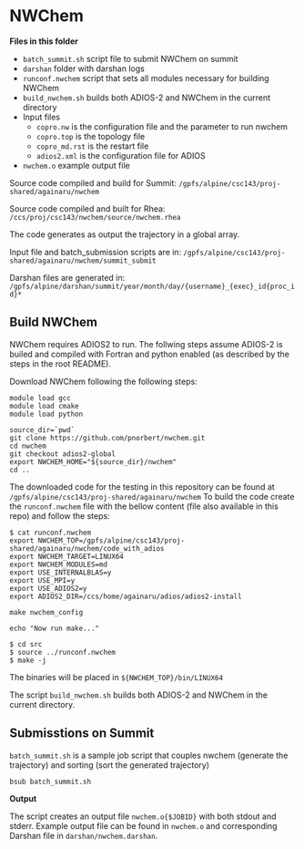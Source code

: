 # NWChem

**Files in this folder**

* `batch_summit.sh` script file to submit NWChem on summit
* `darshan` folder with darshan logs
* `runconf.nwchem` script that sets all modules necessary for building NWChem
* `build_nwchem.sh`  builds both ADIOS-2 and NWChem in the current directory  
* Input files
    * `copro.nw` is the configuration file and the parameter to run nwchem
    * `copro.top` is the topology file
    * `copro_md.rst` is the restart file
    * `adios2.xml` is the configuration file for ADIOS
* `nwchem.o` example output file 

Source code compiled and build for Summit:
`/gpfs/alpine/csc143/proj-shared/againaru/nwchem`

Source code compiled and built for Rhea:
`/ccs/proj/csc143/nwchem/source/nwchem.rhea`

The code generates as output  the trajectory in a global array.

Input file and batch_submission scripts are in:
`/gpfs/alpine/csc143/proj-shared/againaru/nwchem/summit_submit`

Darshan files are generated in:
`/gpfs/alpine/darshan/summit/year/month/day/{username}_{exec}_id{proc_id}*`

## Build NWChem

NWChem requires ADIOS2 to run. The follwing steps assume ADIOS-2 is builed and compiled with Fortran and python enabled (as described by the steps in the root README).

Download NWChem following the following steps:

```
module load gcc
module load cmake
module load python

source_dir=`pwd`
git clone https://github.com/pnorbert/nwchem.git
cd nwchem
git checkout adios2-global
export NWCHEM_HOME="${source_dir}/nwchem"
cd ..
```
The downloaded code for the testing in this repository can be found at `/gpfs/alpine/csc143/proj-shared/againaru/nwchem`
To build the code create the `runconf.nwchem` file with the bellow content (file also available in this repo) and follow the steps:

```
$ cat runconf.nwchem
export NWCHEM_TOP=/gpfs/alpine/csc143/proj-shared/againaru/nwchem/code_with_adios
export NWCHEM_TARGET=LINUX64
export NWCHEM_MODULES=md
export USE_INTERNALBLAS=y
export USE_MPI=y
export USE_ADIOS2=y
export ADIOS2_DIR=/ccs/home/againaru/adios/adios2-install

make nwchem_config

echo "Now run make..."

$ cd src
$ source ../runconf.nwchem
$ make -j
```

The binaries will be placed in `${NWCHEM_TOP}/bin/LINUX64`

The script `build_nwchem.sh` builds both ADIOS-2 and NWChem in the current directory.


## Submisstions on Summit

`batch_summit.sh` is a sample job script that couples nwchem (generate the trajectory) and sorting (sort the generated trajectory)

```
bsub batch_summit.sh
```

**Output**

The script creates an output file `nwchem.o{$JOBID}` with both stdout and stderr. Example output file can be found in `nwchem.o` and corresponding Darshan file in `darshan/nwchem.darshan`.

